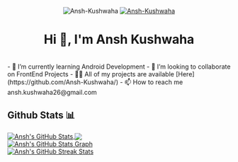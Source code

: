 <p align="center">
<img src="https://komarev.com/ghpvc/?username=Ansh-Kushwaha&label=Profile%20views&color=blue&style=flat" alt="Ansh-Kushwaha" />
 <a href="https://github.com/Ansh-Kushwaha?tab=followers"> 
  <img src="https://img.shields.io/github/followers/Ansh-Kushwaha.svg?style=social&label=Follow" alt="Ansh-Kushwaha" />
 </a>
</p>

<h1 align = "center"> Hi 👋, I'm Ansh Kushwaha </h1><br>
- 🌱 I’m currently learning Android Development
- 👯 I’m looking to collaborate on FrontEnd Projects
- 👨‍💻 All of my projects are available [Here](https://github.com/Ansh-Kushwaha/)
- 📫 How to reach me ansh.kushwaha26@gmail.com

<!--
## Connect with me 🕶
<p align="left" style="margin: 0 5px;">
  <a href="https://linkedin.com/in/anshkushwaha">
    <img src="icons/linkedin.svg" alt="Linkedin" style="vertical-align:top margin:6px 4px">
  </a> 
  <a href="https://twitter.com/AnshKushwaha26">
    <img src="icons/twitter.svg" alt="Twitter" style="vertical-align:top margin:6px 4px">
  </a> 
  <a href="mailto:ansh.kushwaha26@gmail.com">
    <img src="icons/gmail.png" alt="Gmail" style="vertical-align:top margin:6px 4px">
  </a>
</p>
-->

## Github Stats 📊
<div>
 <a href="https://github.com/Ansh-Kushwaha/Ansh-Kushwaha">
  <img align="center" src="https://github-readme-stats.vercel.app/api?username=Ansh-Kushwaha&show_icons=true&theme=rose_pine&include_all_commits=true&hide_border=false&custom_title=Ansh%20Kushwaha%27s%20Github%20Stats#gh-dark-mode-only" alt="Ansh's GitHub Stats" />
 </a>
 
 <a href="https://github.com/Ansh-Kushwaha/Ansh-Kushwaha">
  <img align="center" src="https://github-readme-stats.vercel.app/api/top-langs/?username=Ansh-Kushwaha&theme=rose_pine&langs_count=6&card_width=350&layout=compact#gh-dark-mode-only"/>
 </a>
 </a>
 <br>
</div>


<div>
 <a href="https://github.com/Ansh-Kushwaha/Ansh-Kushwaha">
  <img align="center" src="https://github-profile-summary-cards.vercel.app/api/cards/profile-details?username=Ansh-Kushwaha&count_private=true&theme=rose_pine&hide_border=false#gh-dark-mode-only" alt="Ansh's GitHub Stats Graph"/>
 </a>
</div>
<div>
 <a href="https://github.com/Ansh-Kushwaha/Ansh-Kushwaha">
  <img align="center" src="https://github-readme-streak-stats.herokuapp.com/?user=Ansh-Kushwaha&theme=dark" alt="Ansh's GitHub Streak Stats"/>
 </a>
</div>



